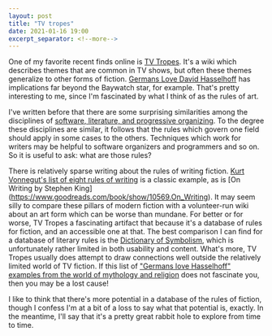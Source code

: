 ```yaml
---
layout: post
title: "TV tropes"
date: 2021-01-16 19:00
excerpt_separator: <!--more-->
---
```


One of my favorite recent finds online is [TV Tropes](https://tvtropes.org/). It's a wiki which describes themes that are common in TV shows, but often these themes generalize to other forms of fiction. [Germans Love David Hasselhoff](https://tvtropes.org/pmwiki/pmwiki.php/Main/GermansLoveDavidHasselhoff) has implications far beyond the Baywatch star, for example. That's pretty interesting to me, since I'm fascinated by what I think of as the rules of art.

<!--more-->

I've written before that there are some surprising similarities among the disciplines of [software, literature, and progressive organizing](https://shaisachs.github.io/2020/07/03/what-software-literature-progressive-organizing-have-in-common.html). To the degree these disciplines are similar, it follows that the rules which govern one field should apply in some cases to the others. Techniques which work for writers may be helpful to software organizers and programmers and so on. So it is useful to ask: what are those rules?

There is relatively sparse writing about the rules of writing fiction. [Kurt Vonnegut's list of eight rules of writing](http://newyorkwritersintensive.com/kurt-vonneguts-8-rules-for-writing/) is a classic example, as is [On Writing by Stephen King] (https://www.goodreads.com/book/show/10569.On_Writing). It may seem silly to compare these pillars of modern fiction with a volunteer-run wiki about an art form which can be worse than mundane. For better or for worse, TV Tropes a fascinating artifact that because it's a database of rules for fiction, and an accessible one at that. The best comparison I can find for a database of literary rules is the [Dictionary of Symbolism](http://www.umich.edu/~umfandsf/symbolismproject/symbolism.html), which is unfortunately rather limited in both usability and content. What's more, TV Tropes usually does attempt to draw connections well outside the relatively limited world of TV fiction. If this list of ["Germans love Hasselhoff" examples from the world of mythology and religion](https://tvtropes.org/pmwiki/pmwiki.php/GermansLoveDavidHasselhoff/MythologyAndReligion) does not fascinate you, then you may be a lost cause!

I like to think that there's more potential in a database of the rules of fiction, though I confess I'm at a bit of a loss to say what that potential is, exactly. In the meantime, I'll say that it's a pretty great rabbit hole to explore from time to time.